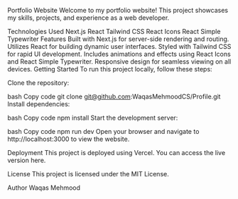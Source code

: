 Portfolio Website
Welcome to my portfolio website! This project showcases my skills, projects, and experience as a web developer.

Technologies Used
Next.js
React
Tailwind CSS
React Icons
React Simple Typewriter
Features
Built with Next.js for server-side rendering and routing.
Utilizes React for building dynamic user interfaces.
Styled with Tailwind CSS for rapid UI development.
Includes animations and effects using React Icons and React Simple Typewriter.
Responsive design for seamless viewing on all devices.
Getting Started
To run this project locally, follow these steps:

Clone the repository:

bash
Copy code
git clone git@github.com:WaqasMehmoodCS/Profile.git
Install dependencies:

bash
Copy code
npm install
Start the development server:

bash
Copy code
npm run dev
Open your browser and navigate to http://localhost:3000 to view the website.

Deployment
This project is deployed using Vercel. You can access the live version here.

License
This project is licensed under the MIT License.

Author
Waqas Mehmood
